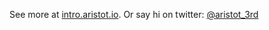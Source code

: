 
See more at [intro.aristot.io](https://intro.aristot.io). Or say hi on twitter: [@aristot_3rd](https://twitter.com/aristot_3rd)
